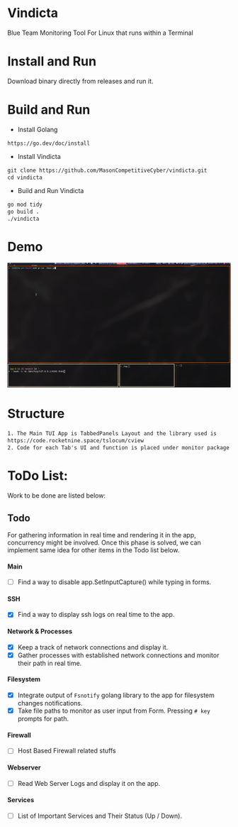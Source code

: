 # Vindicta
Blue Team Monitoring Tool For Linux that runs within a Terminal

# Install and Run
Download binary directly from releases and run it.

# Build and Run
- Install Golang
```
https://go.dev/doc/install
```
- Install Vindicta 
```
git clone https://github.com/MasonCompetitiveCyber/vindicta.git
cd vindicta
```
- Build and Run Vindicta
```
go mod tidy
go build .
./vindicta
```

# Demo
<img src="./UpdatedDemo.gif" alt="Monitoring Demo">


# Structure
```
1. The Main TUI App is TabbedPanels Layout and the library used is https://code.rocketnine.space/tslocum/cview
2. Code for each Tab's UI and function is placed under monitor package
```

# ToDo List:

Work to be done are listed below:

## Todo

For gathering information in real time and rendering it in the app, concurrency might be involved.
Once this phase is solved, we can implement same idea for other items in the Todo list below.

#### Main
- [ ] Find a way to disable app.SetInputCapture() while typing in forms.

#### SSH
- [x] Find a way to display ssh logs on real time to the app.

#### Network & Processes
- [x] Keep a track of network connections and display it.
- [x] Gather processes with established network connections and monitor their path in real time.

#### Filesystem
- [x] Integrate output of `Fsnotify` golang library to the app for filesystem changes notifications.
- [x] Take file paths to monitor as user input from Form. Pressing `# key` prompts for path.

#### Firewall
- [ ] Host Based Firewall related stuffs

#### Webserver
- [ ] Read Web Server Logs and display it on the app.

#### Services
- [ ] List of Important Services and Their Status (Up / Down).
